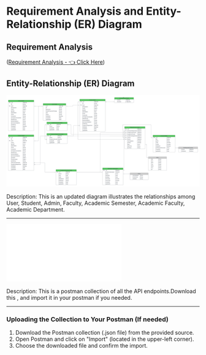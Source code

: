# Requirement Analysis and Entity-Relationship (ER) Diagram

## Requirement Analysis

([Requirement Analysis - 👈 Click Here](https://docs.google.com/document/d/1NT2Yrcl0KHMrQ6k5LM8tNGu1b2Di4cVVyFTVGh3KRYw/edit?usp=sharing))

## Entity-Relationship (ER) Diagram

![UPDATED ER DIAGRAM](./Final.png)

Description: This is an updated diagram illustrates the relationships among User, Student, Admin, Faculty, Academic Semester, Academic Faculty, Academic Department.

---

![POSTMAN COLLECTION](./postman_collection.json)

Description: This is a postman collection of all the API endpoints.Download this , and import it in your postman if you needed.

---

### Uploading the Collection to Your Postman (If needed)

1. Download the Postman collection (.json file) from the provided source.
2. Open Postman and click on "Import" (located in the upper-left corner).
3. Choose the downloaded file and confirm the import.
